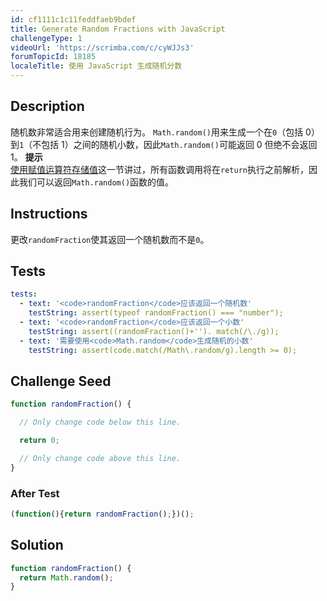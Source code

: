 ```yaml
---
id: cf1111c1c11feddfaeb9bdef
title: Generate Random Fractions with JavaScript
challengeType: 1
videoUrl: 'https://scrimba.com/c/cyWJJs3'
forumTopicId: 18185
localeTitle: 使用 JavaScript 生成随机分数
---
```


## Description
<section id='description'>
随机数非常适合用来创建随机行为。
<code>Math.random()</code>用来生成一个在<code>0</code>（包括 0）到<code>1</code>（不包括 1）之间的随机小数，因此<code>Math.random()</code>可能返回 0 但绝不会返回 1。
<strong>提示</strong><br><a href='storing-values-with-the-assignment-operator' target='_blank'>使用赋值运算符存储值</a>这一节讲过，所有函数调用将在<code>return</code>执行之前解析，因此我们可以返回<code>Math.random()</code>函数的值。
</section>

## Instructions
<section id='instructions'>
更改<code>randomFraction</code>使其返回一个随机数而不是<code>0</code>。
</section>

## Tests
<section id='tests'>

```yml
tests:
  - text: '<code>randomFraction</code>应该返回一个随机数'
    testString: assert(typeof randomFraction() === "number");
  - text: '<code>randomFraction</code>应该返回一个小数'
    testString: assert((randomFraction()+''). match(/\./g));
  - text: '需要使用<code>Math.random</code>生成随机的小数'
    testString: assert(code.match(/Math\.random/g).length >= 0);

```

</section>

## Challenge Seed
<section id='challengeSeed'>

<div id='js-seed'>

```js
function randomFraction() {

  // Only change code below this line.

  return 0;

  // Only change code above this line.
}
```

</div>


### After Test
<div id='js-teardown'>

```js
(function(){return randomFraction();})();
```

</div>

</section>

## Solution
<section id='solution'>


```js
function randomFraction() {
  return Math.random();
}
```

</section>

